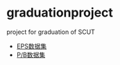 # graduationproject
project for graduation of SCUT

* [EPS数据集](https://github.com/another1s/graduationproject/blob/master/eps_value.md)
* [P/B数据集](https://github.com/another1s/graduationproject/blob/master/pb_ratio.md)